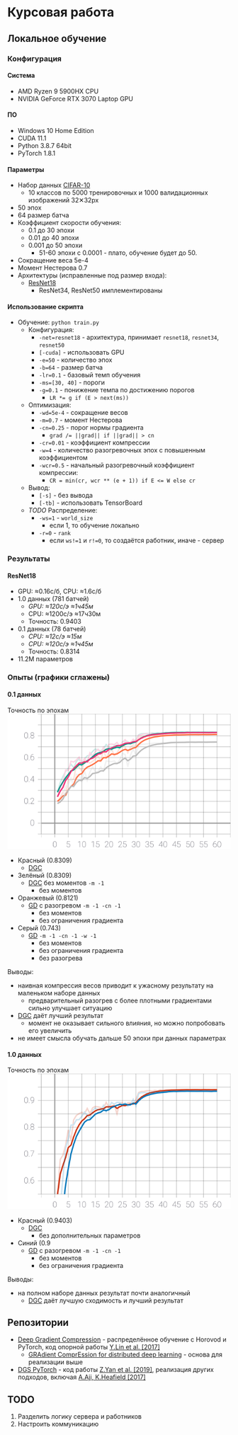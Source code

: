 # Курсовая работа

## Локальное обучение

### Конфигурация

#### Система

- AMD Ryzen 9 5900HX CPU
- NVIDIA GeForce RTX 3070 Laptop GPU

#### ПО

- Windows 10 Home Edition
- CUDA 11.1
- Python 3.8.7 64bit
- PyTorch 1.8.1

#### Параметры

- Набор данных [CIFAR-10](https://www.cs.toronto.edu/~kriz/cifar.html)
  - 10 классов по 5000 тренировочных и 1000 валидационных изображений 32✕32px
- 50 эпох
- 64 размер батча
- Коэффициент скорости обучения:
  - 0.1 до 30 эпохи
  - 0.01 до 40 эпохи
  - 0.001 до 50 эпохи
    - 51-60 эпохи с 0.0001 - плато, обучение будет до 50.
- Сокращение веса 5e-4
- Момент Нестерова 0.7
- Архитектуры (исправленные под размер входа):
  - [ResNet18](https://arxiv.org/abs/1512.03385v1)
    - ResNet34, ResNet50 имплементированы

#### Использование скрипта

- Обучение:
`python train.py`
  - Конфигурация:
    - `-net=resnet18` - архитектура, принимает `resnet18`, `resnet34`, `resnet50`
    - `[-cuda]` - использовать GPU
    - `-e=50` - количество эпох
    - `-b=64` - размер батча
    - `-lr=0.1` - базовый темп обучения
    - `-ms=[30, 40]` - пороги
    - `-g=0.1` - понижение темпа по достижению порогов
      - `LR *= g if (E > next(ms))`
  - Оптимизация:
    - `-wd=5e-4` - сокращение весов
    - `-m=0.7` - момент Нестерова
    - `-cn=0.25` - порог нормы градиента
      - `grad /= ||grad|| if ||grad|| > cn`
    - `-cr=0.01` - коэффициент компрессии
    - `-w=4` - количество разогревочных эпох с повышенным коэффициентом
    - `-wcr=0.5` - начальный разогревочный коэффициент компрессии:
      - `CR = min(cr, wcr ** (e + 1)) if E <= W else cr`
  - Вывод:
    - `[-s]` - без вывода
    - `[-tb]` - использовать TensorBoard
  - *TODO* Распределение:
    - `-ws=1` - `world_size`
      - если 1, то обучение локально
    - `-r=0` - `rank`
      - если `ws!=1` и `r!=0`, то создаётся работник, иначе - сервер

### Результаты

#### ResNet18

- GPU: ≈0.16с/б, CPU: ≈1.6с/б
- 1.0 данных (781 батчей)
  - *GPU: ≈120с/э ≈1ч45м*
  - CPU: ≈1200c/э ≈17ч30м
  - Точность: 0.9403
- 0.1 данных (78 батчей)
  - *CPU: ≈12с/э ≈15м*
  - *CPU: ≈120с/э ≈1ч45м*
  - Точность: 0.8314
- 11.2M параметров

### Опыты (графики сглажены)

#### 0.1 данных

Точность по эпохам
![Train loss](./img/epoch_test_acc_01.svg)

- Красный (0.8309)
  - [DGC](2)
- Зелёный (0.8309)
  - [DGC](2) без моментов `-m -1`
    - без моментов
- Оранжевый (0.8121)
  - [GD](1) с разогревом `-m -1 -cn -1`
    - без моментов
    - без ограничения градиента
- Серый (0.743)
  - [GD](1) `-m -1 -cn -1 -w -1`
    - без моментов
    - без ограничения градиента
    - без разогрева

Выводы:

- наивная компрессия весов приводит к ужасному результату на маленьком наборе данных
  - предварительный разогрев с более плотными градиентами сильно улучшает ситуацию
- [DGC](2) даёт лучший результат
  - момент не оказывает сильного влияния, но можно попробовать его увеличить
- не имеет смысла обучать дальше 50 эпохи при данных параметрах

#### 1.0 данных

Точность по эпохам
![Test loss](./img/epoch_test_acc_10.svg)

- Красный (0.9403)
  - [DGC](2)
    - без дополнительных параметров
- Синий (0.9
  - [GD](1) с разогревом `-m -1 -cn -1`
    - без моментов
    - без ограничения градиента

Выводы:

- на полном наборе данных результат почти аналогичный
  - [DGC](2) даёт лучшую сходимость и лучший результат

## Репозитории

- [Deep Gradient Compression](https://github.com/synxlin/deep-gradient-compression) - распределённое обучение с Horovod и PyTorch, код опорной работы [Y.Lin et al. [2017]](2)
  - [GRAdient ComprEssion for distributed deep learning](https://github.com/sands-lab/grace) - основа для реализации выше
- [DGS PyTorch](https://github.com/yanring/DGS) - код работы [Z.Yan et al. [2019]](https://dl.acm.org/doi/10.1145/3404397.3404401), реализация других подходов, включая [A.Aji, K.Heafield [2017]](1)

## TODO

1. Разделить логику сервера и работников
2. Настроить коммуникацию

[1]: https://arxiv.org/abs/1704.05021 "A.Aji, K.Heafield [2017]"
[2]: https://arxiv.org/abs/1712.01887 "Y.Lin et al. [2017]"
